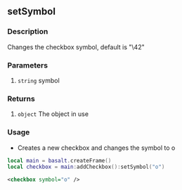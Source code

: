 ## setSymbol

### Description

Changes the checkbox symbol, default is "\42"

### Parameters

1. `string` symbol

### Returns

1. `object` The object in use

### Usage

* Creates a new checkbox and changes the symbol to o

```lua
local main = basalt.createFrame()
local checkbox = main:addCheckbox():setSymbol("o")
```

```xml
<checkbox symbol="o" />
```
